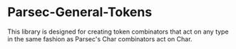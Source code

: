 Parsec-General-Tokens
=====================

This library is designed for creating token combinators that act on any type in
the same fashion as Parsec's Char combinators act on Char.
